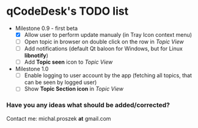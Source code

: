 # qCodeDesk's TODO list
* Milestone 0.9 - first beta
  - [x] Allow user to perform update manualy (in Tray Icon context menu) 
  - [ ] Open topic in browser on double click on the row in *Topic View*
  - [ ] Add notifications (default Qt baloon for Windows, but for Linux **libnotify**)
  - [ ] Add **Topic seen** icon to *Topic View*
  
* Milestone 1.0
  - [ ] Enable logging to user account by the app (fetching all topics, that can be seen by logged user)
  - [ ] Show **Topic Section icon** in *Topic View*
  
### Have you any ideas what should be added/corrected?
Contact me: michal.proszek **at** gmail.com
